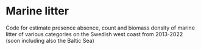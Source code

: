 # Marine litter
Code for estimate presence absence, count and biomass density of marine litter of various categories on the Swedish west coast from 2013-2022 (soon including also the Baltic Sea)
